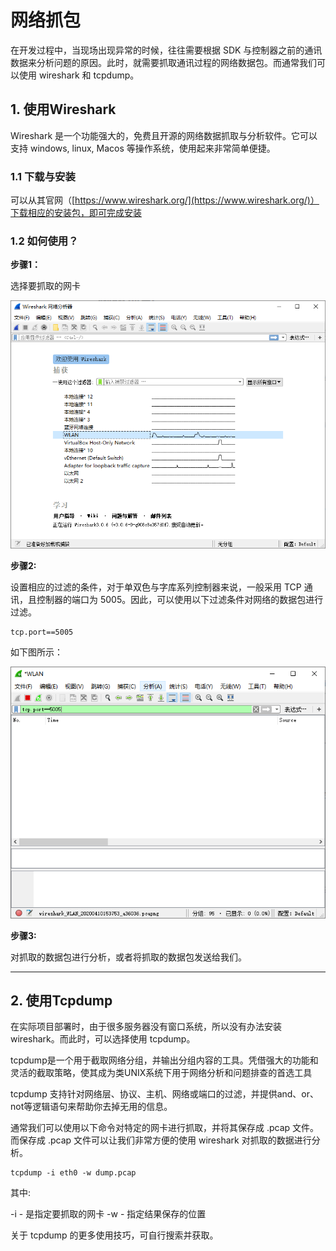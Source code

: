 # 网络抓包

在开发过程中，当现场出现异常的时候，往往需要根据 SDK 与控制器之前的通讯数据来分析问题的原因。此时，就需要抓取通讯过程的网络数据包。而通常我们可以使用 wireshark 和 tcpdump。

## 1. 使用Wireshark

Wireshark 是一个功能强大的，免费且开源的网络数据抓取与分析软件。它可以支持 windows, linux, Macos 等操作系统，使用起来非常简单便捷。

### 1.1 下载与安装

可以从其官网（[https://www.wireshark.org/](https://www.wireshark.org/)）下载相应的安装包，即可完成安装

### 1.2 如何使用？

**步骤1：**

选择要抓取的网卡

![](..\img\wireshark1.png)

**步骤2:**

设置相应的过滤的条件，对于单双色与字库系列控制器来说，一般采用 TCP 通讯，且控制器的端口为 5005。因此，可以使用以下过滤条件对网络的数据包进行过滤。

```
tcp.port==5005
```

如下图所示：

![](..\img\wireshark2.png)

**步骤3:**

对抓取的数据包进行分析，或者将抓取的数据包发送给我们。



---



## 2. 使用Tcpdump

在实际项目部署时，由于很多服务器没有窗口系统，所以没有办法安装 wireshark。而此时，可以选择使用 tcpdump。

tcpdump是一个用于截取网络分组，并输出分组内容的工具。凭借强大的功能和灵活的截取策略，使其成为类UNIX系统下用于网络分析和问题排查的首选工具

tcpdump 支持针对网络层、协议、主机、网络或端口的过滤，并提供and、or、not等逻辑语句来帮助你去掉无用的信息。

通常我们可以使用以下命令对特定的网卡进行抓取，并将其保存成 .pcap 文件。而保存成 .pcap 文件可以让我们非常方便的使用 wireshark 对抓取的数据进行分析。

```
tcpdump -i eth0 -w dump.pcap
```

其中:

-i  - 是指定要抓取的网卡
-w - 指定结果保存的位置

关于 tcpdump 的更多使用技巧，可自行搜索并获取。